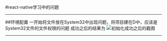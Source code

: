 
#react-native学习中的问题
***********************
##环境配置
 一开始将文件放在System32中出现问题，将项目建在D中，应该是System32文件的文件权限的问题
成功之后的结果为
![初始化成功之后的截图](1.png, "Optional title")
**********************************